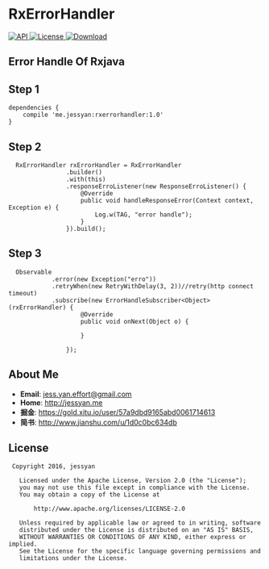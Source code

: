 # RxErrorHandler
[ ![API](https://img.shields.io/badge/API-15%2B-blue.svg?style=flat-square) ](https://developer.android.com/about/versions/android-4.0.3.html)
[ ![License](http://img.shields.io/badge/License-Apache%202.0-blue.svg?style=flat-square) ](http://www.apache.org/licenses/LICENSE-2.0)
[ ![Download](https://api.bintray.com/packages/jessyancoding/maven/rxerrorhandler/images/download.svg?version=1.0) ](https://bintray.com/jessyancoding/maven/rxerrorhandler/1.0/link)

## Error Handle Of Rxjava

## Step 1
```
dependencies {
    compile 'me.jessyan:rxerrorhandler:1.0'
}

```

## Step 2
```
  RxErrorHandler rxErrorHandler = RxErrorHandler 
                .builder()
                .with(this)
                .responseErroListener(new ResponseErroListener() {
                    @Override
                    public void handleResponseError(Context context, Exception e) {
                        Log.w(TAG, "error handle");
                    } 
                }).build();
```

## Step 3
```
  Observable
            .error(new Exception("erro"))
            .retryWhen(new RetryWithDelay(3, 2))//retry(http connect timeout) 
            .subscribe(new ErrorHandleSubscriber<Object>(rxErrorHandler) {
                    @Override
                    public void onNext(Object o) {

                    }

                });
```

## About Me
* **Email**: <jess.yan.effort@gmail.com>  
* **Home**: <http://jessyan.me>
* **掘金**: <https://gold.xitu.io/user/57a9dbd9165abd0061714613>
* **简书**: <http://www.jianshu.com/u/1d0c0bc634db>  

## License
``` 
 Copyright 2016, jessyan               
  
   Licensed under the Apache License, Version 2.0 (the "License");
   you may not use this file except in compliance with the License.
   You may obtain a copy of the License at   

       http://www.apache.org/licenses/LICENSE-2.0  

   Unless required by applicable law or agreed to in writing, software
   distributed under the License is distributed on an "AS IS" BASIS,
   WITHOUT WARRANTIES OR CONDITIONS OF ANY KIND, either express or implied.
   See the License for the specific language governing permissions and
   limitations under the License. 
```
